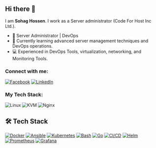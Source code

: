 ## Hi there 👋
I am **Sohag Hossen**. I work as a Server administrator (Code For Host Inc Ltd.).


- 🔧 Server Administrator | DevOps
- 🌱 Currently learning advanced server management techniques and DevOps operations.
- 💻 Experienced in DevOps Tools, virtualization, networking, and Monitoring Tools.

### Connect with me:
[![Facebook](https://img.shields.io/badge/Facebook-1877F2?logo=facebook&logoColor=white)](https://www.facebook.com/shuhagsr)
[![LinkedIn](https://img.shields.io/badge/LinkedIn-blue?logo=linkedin)](https://www.linkedin.com/in/sohag-hossen041098/)


### My Tech Stack:
![Linux](https://img.shields.io/badge/Linux-FCC624?logo=linux&logoColor=black)
![KVM](https://img.shields.io/badge/KVM-green)
![Nginx](https://img.shields.io/badge/Nginx-blue)


## 🛠️ Tech Stack

[![Docker](https://img.shields.io/badge/Docker-2496ED?logo=docker&logoColor=white)](https://www.docker.com/)
[![Ansible](https://img.shields.io/badge/Ansible-EE0000?logo=ansible&logoColor=white)](https://www.ansible.com/)
[![Kubernetes](https://img.shields.io/badge/Kubernetes-326CE5?logo=kubernetes&logoColor=white)](https://kubernetes.io/)
[![Bash](https://img.shields.io/badge/Bash-4EAA25?logo=gnu-bash&logoColor=white)](https://www.gnu.org/software/bash/)
[![Go](https://img.shields.io/badge/Go-00ADD8?logo=go&logoColor=white)](https://golang.org/)
[![CI/CD](https://img.shields.io/badge/CI%2FCD-0064A5?logo=gitlab&logoColor=white)](https://about.gitlab.com/stages-devops-lifecycle/continuous-integration/)
[![Helm](https://img.shields.io/badge/Helm-0F1689?logo=helm&logoColor=white)](https://helm.sh/)
[![Prometheus](https://img.shields.io/badge/Prometheus-E6522C?logo=prometheus&logoColor=white)](https://prometheus.io/)
[![Grafana](https://img.shields.io/badge/Grafana-F46800?logo=grafana&logoColor=white)](https://grafana.com/)

